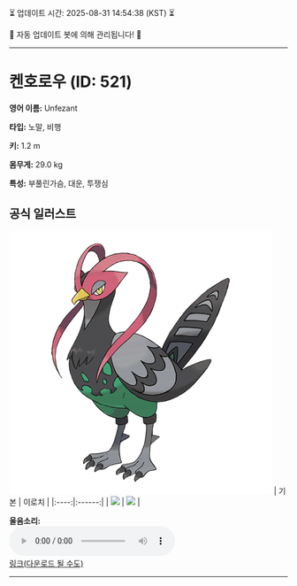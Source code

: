 
⏳ 업데이트 시간: 2025-08-31 14:54:38 (KST) ⏳

🤖 자동 업데이트 봇에 의해 관리됩니다! 🤖

---

# 켄호로우 (ID: 521)
**영어 이름:** Unfezant

**타입:** 노말, 비행

**키:** 1.2 m

**몸무게:** 29.0 kg

**특성:** 부풀린가슴, 대운, 투쟁심

## 공식 일러스트
![](https://raw.githubusercontent.com/PokeAPI/sprites/master/sprites/pokemon/other/official-artwork/521.png)
| 기본 | 이로치 |
|:----:|:------:|
| <img src="http://play.pokemonshowdown.com/sprites/ani/unfezant.gif" width="200"> | <img src="http://play.pokemonshowdown.com/sprites/ani-shiny/unfezant.gif" width="200"> |

**울음소리:**<br><audio controls src="https://raw.githubusercontent.com/PokeAPI/cries/main/cries/pokemon/latest/521.ogg"></audio><br> [링크(다운로드 될 수도)](https://raw.githubusercontent.com/PokeAPI/cries/main/cries/pokemon/latest/521.ogg)


---
